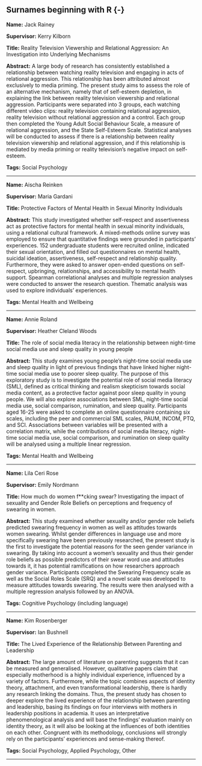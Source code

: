 




## Surnames beginning with R {-}

**Name:** Jack Rainey

**Supervisor:** Kerry Kilborn

**Title:** Reality Television Viewership and Relational Aggression: An Investigation into Underlying Mechanisms

**Abstract:** A large body of research has consistently established a relationship between watching reality television and engaging in acts of relational aggression. This relationship has been attributed almost exclusively to media priming. The present study aims to assess the role of an alternative mechanism, namely that of self-esteem depletion, in explaining the link between reality television viewership and relational aggression. Participants were separated into 3 groups, each watching different video clips: reality television containing relational aggression, reality television without relational aggression and a control. Each group then completed the Young Adult Social Behaviour Scale, a measure of relational aggression, and the State Self-Esteem Scale. Statistical analyses will be conducted to assess if there is a relationship between reality television viewership and relational aggression, and if this relationship is mediated by media priming or reality television’s negative impact on self-esteem.  

**Tags:** Social Psychology   

---



**Name:** Aischa Reinken

**Supervisor:** Maria Gardani

**Title:** Protective Factors of Mental Health in Sexual Minority Individuals

**Abstract:** This study investigated whether self-respect and assertiveness act as protective factors for mental health in sexual minority individuals, using a relational cultural framework. A mixed-methods online survey was employed to ensure that quantitative findings were grounded in participants’ experiences. 152 undergraduate students were recruited online, indicated their sexual orientation, and filled out questionnaires on mental health, suicidal ideation, assertiveness, self-respect and relationship quality. Furthermore, they were asked to answer open-ended questions on self-respect, upbringing, relationships, and accessibility to mental health support. Spearman correlational analyses and multiple regression analyses were conducted to answer the research question. Thematic analysis was used to explore individuals’ experiences.

**Tags:** Mental Health and Wellbeing   

---




**Name:** Annie Roland

**Supervisor:** Heather Cleland Woods

**Title:** The role of social media literacy in the relationship between night-time social media use and sleep quality in young people

**Abstract:** This study examines young people’s night-time social media use and sleep quality in light of previous findings that have linked higher night-time social media use to poorer sleep quality. The purpose of this exploratory study is to investigate the potential role of social media literacy (SML), defined as critical thinking and realism skepticism towards social media content, as a protective factor against poor sleep quality in young people. We will also explore associations between SML, night-time social media use, social comparison, rumination, and sleep quality. Participants aged 16-25 were asked to complete an online questionnaire containing six scales, including the peer and commercial SML scales, PAUM, INCOM, PTQ, and SCI. Associations between variables will be presented with a correlation matrix, while the contributions of social media literacy, night-time social media use, social comparison, and rumination on sleep quality will be analysed using a multiple linear regression.

**Tags:** Mental Health and Wellbeing   

---




**Name:** Lila Ceri Rose

**Supervisor:** Emily Nordmann

**Title:** How much do women f**cking swear? Investigating the impact of sexuality and Gender Role Beliefs on perceptions and frequency of swearing in women.

**Abstract:** This study examined whether sexuality and/or gender role beliefs predicted swearing frequency in women as well as attitudes towards women swearing. Whilst gender differences in language use and more specifically swearing have been previously researched, the present study is the first to investigate the potential reasons for the seen gender variance in swearing.  By taking into account a women’s sexuality and thus their gender role beliefs as possible predictors of their swear word use and attitudes towards it, it has potential ramifications on how researchers approach gender variance. Participants completed the Swearing Frequency scale as well as the Social Roles Scale (SRQ) and a novel scale was developed to measure attitudes towards swearing.  The results were then analysed with a multiple regression analysis followed by an ANOVA.

**Tags:** Cognitive Psychology (including language)   

---




**Name:** Kim Rosenberger

**Supervisor:** Ian Bushnell

**Title:** The Lived Experience of the Relationship Between Parenting and Leadership

**Abstract:** The large amount of literature on parenting suggests that it can be measured and generalised. However, qualitative papers claim that especially motherhood is a highly individual experience, influenced by a variety of factors. Furthermore, while the topic combines aspects of identity theory, attachment, and even transformational leadership, there is hardly any research linking the domains. Thus, the present study has chosen to deeper explore the lived experience of the relationship between parenting and leadership, basing its findings on four interviews with mothers in leadership positions in academia. It uses an interpretative phenomenological analysis and will base the findings’ evaluation mainly on identity theory, as it will also be looking at the influences of both identities on each other. Congruent with its methodology, conclusions will strongly rely on the participants’ experiences and sense-making thereof.

**Tags:** Social Psychology,  Applied Psychology,  Other 

---

